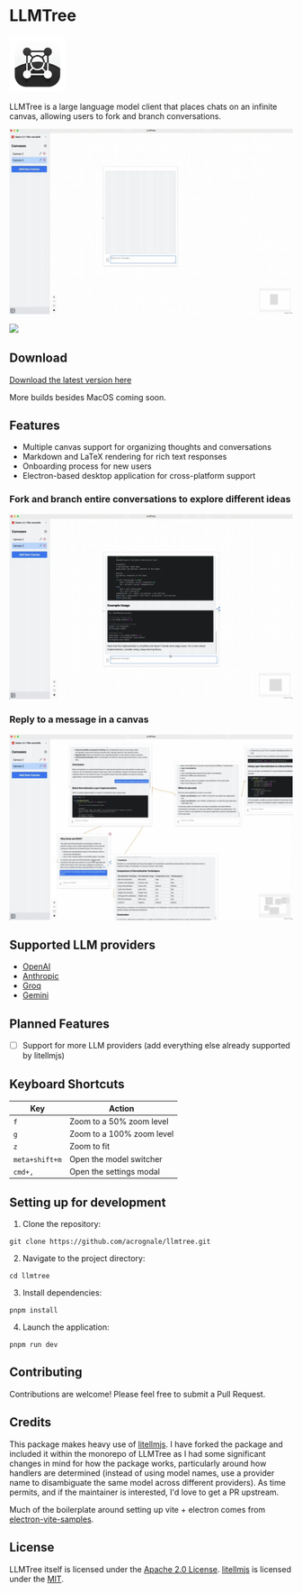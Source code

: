 # LLMTree

<p>
  <img src="https://github.com/acrognale/llmtree/blob/main/packages/llmtree/public/logo.png" alt="LLMTree logo" width="100" height="100">
</p>

LLMTree is a large language model client that places chats on an infinite canvas, allowing users to fork and branch conversations.

![Sped up LLMTree](https://github.com/acrognale/llmtree/blob/main/media/spedup.webp)

<a href="https://discord.gg/Qu5SKnVZhe">
  <img src="https://img.shields.io/badge/Join-Discord-blue.svg"/>
</a>

## Download

[Download the latest version here](https://github.com/acrognale/llmtree/releases/latest)

More builds besides MacOS coming soon.

## Features

- Multiple canvas support for organizing thoughts and conversations
- Markdown and LaTeX rendering for rich text responses
- Onboarding process for new users
- Electron-based desktop application for cross-platform support

### Fork and branch entire conversations to explore different ideas

![Forking a conversation](https://github.com/acrognale/llmtree/blob/main/media/fork.webp)

### Reply to a message in a canvas

![Replying to a message](https://github.com/acrognale/llmtree/blob/main/media/reply.webp)

## Supported LLM providers

- [OpenAI](https://platform.openai.com/)
- [Anthropic](https://www.anthropic.com/)
- [Groq](https://www.groq.com/)
- [Gemini](https://gemini.google.com/)

## Planned Features

- [ ] Support for more LLM providers (add everything else already supported by litellmjs)

## Keyboard Shortcuts

| Key            | Action                    |
| -------------- | ------------------------- |
| `f`            | Zoom to a 50% zoom level  |
| `g`            | Zoom to a 100% zoom level |
| `z`            | Zoom to fit               |
| `meta+shift+m` | Open the model switcher   |
| `cmd+,`        | Open the settings modal   |

## Setting up for development

1. Clone the repository:

```
git clone https://github.com/acrognale/llmtree.git
```

2. Navigate to the project directory:

```
cd llmtree
```

3. Install dependencies:

```
pnpm install
```

4. Launch the application:

```
pnpm run dev
```

## Contributing

Contributions are welcome! Please feel free to submit a Pull Request.

## Credits

This package makes heavy use of [litellmjs](https://github.com/zya/litellmjs). I have forked the package and included it within the monorepo of LLMTree as I had some significant changes in mind for how the package works, particularly around how handlers are determined (instead of using model names, use a provider name to disambiguate the same model across different providers). As time permits, and if the maintainer is interested, I'd love to get a PR upstream.

Much of the boilerplate around setting up vite + electron comes from [electron-vite-samples](https://github.com/caoxiemeihao/electron-vite-samples).

## License

LLMTree itself is licensed under the [Apache 2.0 License](LICENSE). [litellmjs](https://github.com/zya/litellmjs) is licensed under the [MIT](https://github.com/acrognale/llmtree/blob/main/packages/litellm/LICENSE).
